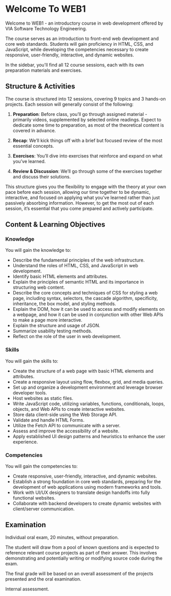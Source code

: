 # Welcome To WEB1

Welcome to WEB1 - an introductory course in web development offered by VIA Software Technology Engineering.

The course serves as an introduction to front-end web development and core web standards. Students will gain proficiency in HTML, CSS, and JavaScript, while developing the competencies necessary to create responsive, user-friendly, interactive, and dynamic websites.

In the sidebar, you'll find all 12 course sessions, each with its own preparation materials and exercises.

## Structure & Activities

The course is structured into 12 sessions, covering 9 topics and 3 hands-on projects. Each session will generally consist of the following:

1. **Preparation**: Before class, you’ll go through assigned material - primarily videos, supplemented by selected online readings. Expect to dedicate some time to preparation, as most of the theoretical content is covered in advance.

2. **Recap**: We’ll kick things off with a brief but focused review of the most essential concepts.

3. **Exercises**: You’ll dive into exercises that reinforce and expand on what you’ve learned.

4. **Review & Discussion**: We’ll go through some of the exercises together and discuss their solutions.

This structure gives you the flexibility to engage with the theory at your own pace before each session, allowing our time together to be dynamic, interactive, and focused on applying what you’ve learned rather than just passively absorbing information. However, to get the most out of each session, it’s essential that you come prepared and actively participate.

## Content & Learning Objectives

### Knowledge

You will gain the knowledge to:

-   Describe the fundamental principles of the web infrastructure.
-   Understand the roles of HTML, CSS, and JavaScript in web development.
-   Identify basic HTML elements and attributes.
-   Explain the principles of semantic HTML and its importance in structuring web content.
-   Describe the core concepts and techniques of CSS for styling a web page, including syntax, selectors, the cascade algorithm, specificity, inheritance, the box model, and styling methods.
-   Explain the DOM, how it can be used to access and modify elements on a webpage, and how it can be used in conjunction with other Web APIs to make a page more interactive.
-   Explain the structure and usage of JSON.
-   Summarize usability testing methods.
-   Reflect on the role of the user in web development.

### Skills

You will gain the skills to:

-   Create the structure of a web page with basic HTML elements and attributes.
-   Create a responsive layout using flow, flexbox, grid, and media queries.
-   Set up and organize a development environment and leverage browser developer tools.
-   Host websites as static files.
-   Write JavaScript code, utilizing variables, functions, conditionals, loops, objects, and Web APIs to create interactive websites.
-   Store data client-side using the Web Storage API.
-   Validate and handle HTML Forms.
-   Utilize the Fetch API to communicate with a server.
-   Assess and improve the accessibility of a website.
-   Apply established UI design patterns and heuristics to enhance the user experience.

### Competencies

You will gain the competencies to:

-   Create responsive, user-friendly, interactive, and dynamic websites.
-   Establish a strong foundation in core web standards, preparing for the development of web applications using modern frameworks and tools.
-   Work with UI/UX designers to translate design handoffs into fully functional websites.
-   Collaborate with backend developers to create dynamic websites with client/server communication.

## Examination

Individual oral exam, 20 minutes, without preparation.

The student will draw from a pool of known questions and is expected to reference relevant course projects as part of their answer. This involves demonstrating and potentially writing or modifying source code during the exam.

The final grade will be based on an overall assessment of the projects presented and the oral examination.

Internal assessment.
